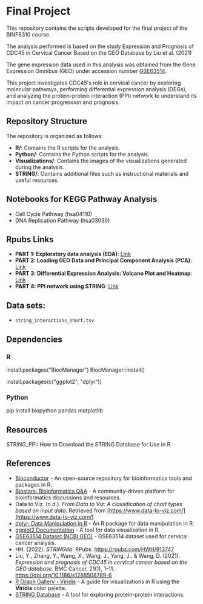 # Final Project
This repository contains the scripts developed for the final project of the BINF6310 course.

The analysis performed is based on the study Expression and Prognosis of CDC45 in Cervical Cancer Based on the GEO Database by Liu et al. (2021)

The gene expression data used in this analysis was obtained from the Gene Expression Omnibus (GEO) under accession number [GSE63514](https://www.ncbi.nlm.nih.gov/geo/query/acc.cgi?acc=GSE63514).

This project investigates CDC45's role in cervical cancer by exploring molecular pathways, performing differential expression analysis (DEGs), and analyzing the protein-protein interaction (PPI) network to understand its impact on cancer progression and prognosis.

## Repository Structure

The repository is organized as follows:

- **R/**: Contains the R scripts for the analysis.
- **Python/**: Contains the Python scripts for the analysis.
- **Visualizations/**: Contains the images of the visualizations generated during the analysis.
- **STRING/**: Contains additional files such as instructional materials and useful resources.



## Notebooks for KEGG Pathway Analysis

- Cell Cycle Pathway (hsa04110)
- DNA Replication Pathway (hsa03030)

## Rpubs Links

- **PART 1: Exploratory data analysis (EDA)**: [Link](https://rpubs.com/magal88/1298599)
- **PART 2: Loading GEO Data and Principal Component Analysis (PCA)**: [Link](https://rpubs.com/magal88/1298107)
- **PART 3: Differential Expression Analysis: Volcano Plot and Heatmap**: [Link](https://rpubs.com/magal88/1298133)
- **PART 4: PPI network using STRING**: [Link](https://rpubs.com/magal88/1298988)

## Data sets:

- `string_interactions_short.tsv`

## Dependencies

### R

install.packages("BiocManager")
BiocManager::install()

install.packages(c("ggplot2", "dplyr"))

### Python

 pip install biopython pandas matplotlib


## Resources

STRING_PPI: How to Download the STRING Database for Use in R


## References

- [Bioconductor](https://bioconductor.org/) - An open-source repository for bioinformatics tools and packages in R.
- [Biostars: Bioinformatics Q&A](https://www.biostars.org/) - A community-driven platform for bioinformatics discussions and resources.
- Data to Viz. (n.d.). *From Data to Viz: A classification of chart types based on input data*. Retrieved from [https://www.data-to-viz.com/](https://www.data-to-viz.com/)
- [dplyr: Data Manipulation in R](https://dplyr.tidyverse.org/) - An R package for data manipulation in R.
- [ggplot2 Documentation](https://ggplot2.tidyverse.org/) - A tool for data visualization in R.
- [GSE63514 Dataset (NCBI GEO)](https://www.ncbi.nlm.nih.gov/geo/geo2r/?acc=GSE63514) - GSE63514 dataset used for cervical cancer analysis.
- HH. (2022). *STRINGdb*. RPubs. https://rpubs.com/HWH/913747
- Liu, Y., Zhang, Y., Wang, X., Wang, J., Yang, J., & Wang, D. (2021). *Expression and prognosis of CDC45 in cervical cancer based on the GEO database*. BMC Cancer, 21(1), 1–11. 
  https://doi.org/10.1186/s1288508789-6
- [R Graph Gallery - Viridis](https://r-graph-gallery.com/package/viridis.html) - A guide for visualizations in R using the **Viridis** color palette.
- [STRING Database](https://string-db.org/) - A tool for exploring protein-protein interactions.





